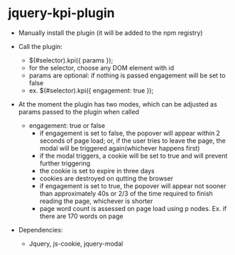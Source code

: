 # jquery-kpi-plugin

- Manually install the plugin (it will be added to the npm registry)
- Call the plugin:
	- $(#selector).kpi({ params });
	- for the selector, choose any DOM element with id
	- params are optional: if nothing is passed engagement will be set to false
	- ex. $(#selector).kpi({ engagement: true });

- At the moment the plugin has two modes, which can be adjusted as params passed to the plugin when called
  - engagement: true or false
  	- if engagement is set to false, the popover will appear within 2 seconds of page load; or, if the user tries to leave the page, the modal will be triggered again(whichever happens first)
  	- if the modal triggers, a cookie will be set to true and will prevent further triggering
  	- the cookie is set to expire in three days
  	- cookies are destroyed on qutting the browser
  	- if engagement is set to true, the popover will appear not sooner than approximately 40s or 2/3 of the time required to finish reading the page, whichever is shorter
  	- page word count is assessed on page load using p nodes. Ex. if there are 170 words on page

- Dependencies:
  - Jquery, js-cookie, jquery-modal
